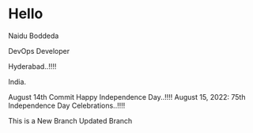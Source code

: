 # Hello

Naidu Boddeda

DevOps Developer

Hyderabad..!!!!

India.

August 14th Commit 
Happy Independence Day..!!!!
August 15, 2022: 75th Independence Day Celebrations..!!!!

This is a New Branch
Updated Branch
